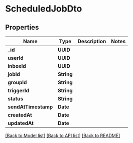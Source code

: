 # ScheduledJobDto

## Properties
Name | Type | Description | Notes
------------ | ------------- | ------------- | -------------
**_id** | **UUID** |  | 
**userId** | **UUID** |  | 
**inboxId** | **UUID** |  | 
**jobId** | **String** |  | 
**groupId** | **String** |  | 
**triggerId** | **String** |  | 
**status** | **String** |  | 
**sendAtTimestamp** | **Date** |  | 
**createdAt** | **Date** |  | 
**updatedAt** | **Date** |  | 

[[Back to Model list]](../README#documentation-for-models) [[Back to API list]](../README#documentation-for-api-endpoints) [[Back to README]](../README)


